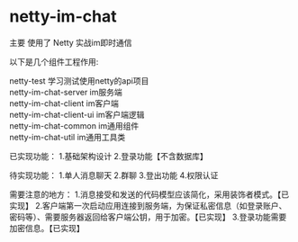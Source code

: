 # netty-im-chat<br>
主要 使用了 Netty 实战im即时通信<br>

以下是几个组件工程作用:<br>

netty-test              学习测试使用netty的api项目<br>
netty-im-chat-server    im服务端<br>
netty-im-chat-client    im客户端<br>
netty-im-chat-client-ui im客户端逻辑<br>
netty-im-chat-common    im通用组件<br>
netty-im-chat-util      im通用工具类<br>

已实现功能：
  1.基础架构设计
  2.登录功能【不含数据库】
  
待实现功能：
  1.单人消息聊天
  2.群聊
  3.登出功能
  4.权限认证
  
需要注意的地方：
  1.消息接受和发送的代码模型应该简化，采用装饰者模式。【已实现】
  2.客户端第一次启动应用连接到服务端，为保证私密信息（如登录账户、密码等）、需要服务器返回给客户端公钥，用于加密。【已实现】
  3.登录功能需要加密信息。【已实现】
  
